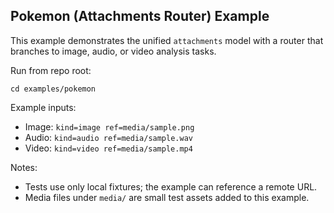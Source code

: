 ## Pokemon (Attachments Router) Example

This example demonstrates the unified `attachments` model with a router that branches to image, audio, or video analysis tasks.

Run from repo root:

```
cd examples/pokemon
```

Example inputs:

- Image: `kind=image ref=media/sample.png`
- Audio: `kind=audio ref=media/sample.wav`
- Video: `kind=video ref=media/sample.mp4`

Notes:

- Tests use only local fixtures; the example can reference a remote URL.
- Media files under `media/` are small test assets added to this example.
